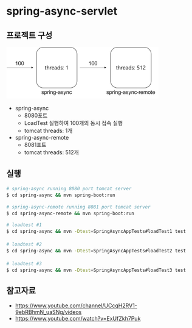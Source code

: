 # spring-async-servlet

## 프로젝트 구성

<img src="/image1.png" width="400">

 - spring-async
    - 8080포트
    - LoadTest 실행하여 100개의 동시 접속 실행
    - tomcat threads: 1개
 - spring-async-remote
    - 8081포트
    - tomcat threads: 512개


## 실행

```bash
# spring-async running 8080 port tomcat server
$ cd spring-async && mvn spring-boot:run
```

```bash
# spring-async-remote running 8081 port tomcat server
$ cd spring-async-remote && mvn spring-boot:run
```

```bash
# loadtest #1
$ cd spring-async && mvn -Dtest=SpringAsyncAppTests#loadTest1 test

# loadtest #2
$ cd spring-async && mvn -Dtest=SpringAsyncAppTests#loadTest2 test

# loadtest #3
$ cd spring-async && mvn -Dtest=SpringAsyncAppTests#loadTest3 test
```


## 참고자료
 - https://www.youtube.com/channel/UCcqH2RV1-9ebRBhmN_uaSNg/videos
 - https://www.youtube.com/watch?v=ExUfZkh7Puk
